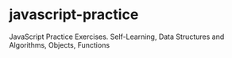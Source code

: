 # javascript-practice
JavaScript Practice Exercises. Self-Learning, Data Structures and Algorithms, Objects, Functions
